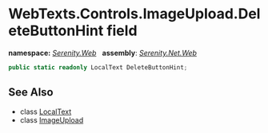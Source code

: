 # WebTexts.Controls.ImageUpload.DeleteButtonHint field
**namespace:** *[Serenity.Web](../../README.md#serenity.web-namespace)*   **assembly**: *[Serenity.Net.Web](../../README.md)*

```csharp
public static readonly LocalText DeleteButtonHint;
```

## See Also

* class [LocalText](../Serenity.Net.Core/../../Serenity/LocalText.md)
* class [ImageUpload](../WebTexts.Controls.ImageUpload.md)